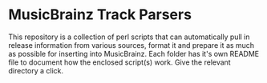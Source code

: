 # MusicBrainz Track Parsers #

This repository is a collection of perl scripts that can automatically pull in release information from various sources, format it and prepare it as much as possible for inserting into MusicBrainz. Each folder has it's own README file to document how the enclosed script(s) work. Give the relevant directory a click.
